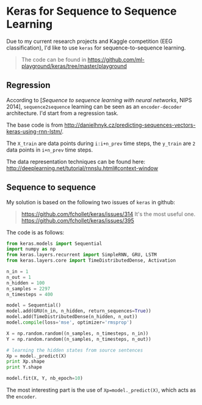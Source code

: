 <!-- toc -->

# Keras for Sequence to Sequence Learning

Due to my current research projects and Kaggle competition (EEG classification), I'd like to use `keras` for sequence-to-sequence learning. 

> The code can be found in https://github.com/ml-playground/keras/tree/master/playground

## Regression
According to [*Sequence to sequence learning with neural networks*, NIPS 2014], `sequence2sequence` learning can be seen as an `encoder-decoder` architecture. I'd start from a regression task.

The base code is from http://danielhnyk.cz/predicting-sequences-vectors-keras-using-rnn-lstm/. 

The `X_train` are data points during `i:i+n_prev` time steps, the `y_train` are `2` data points in `i+n_prev` time steps. 

The data representation techniques can be found here: http://deeplearning.net/tutorial/rnnslu.html#context-window

## Sequence to sequence
 My solution is based on the following two issues of `keras` in github:

> https://github.com/fchollet/keras/issues/314   It's the most useful one.
> https://github.com/fchollet/keras/issues/395

The code is as follows:
```python
from keras.models import Sequential
import numpy as np
from keras.layers.recurrent import SimpleRNN, GRU, LSTM
from keras.layers.core import TimeDistributedDense, Activation

n_in = 1
n_out = 1
n_hidden = 100
n_samples = 2297
n_timesteps = 400

model = Sequential()
model.add(GRU(n_in, n_hidden, return_sequences=True))
model.add(TimeDistributedDense(n_hidden, n_out))
model.compile(loss='mse', optimizer='rmsprop')

X = np.random.random((n_samples, n_timesteps, n_in))
Y = np.random.random((n_samples, n_timesteps, n_out))

# learning the hidden states from source sentences
Xp = model._predict(X)
print Xp.shape
print Y.shape

model.fit(X, Y, nb_epoch=10)
```

The most interesting part is the use of `Xp=model._predict(X)`, which acts as the `encoder`. 

